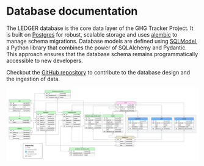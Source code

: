 # Database documentation

The LEDGER database is the core data layer of the GHG Tracker Project. It is built on [Postgres](https://www.postgresql.org/) for robust, scalable storage and uses [alembic](https://alembic.sqlalchemy.org/en/latest/) to manage schema migrations. Database models are defined using [SQLModel](https://sqlmodel.tiangolo.com/), a Python library that combines the power of SQLAlchemy and Pydantic. This approach ensures that the database schema remains programmatically accessible to new developers.

Checkout the [GitHub repository](https://github.com/GHG-Tracker-Project/ghg-tracker-database) to contribute to the database design and the ingestion of data.

![database entity relational diagram](assets/ert.jpeg)
